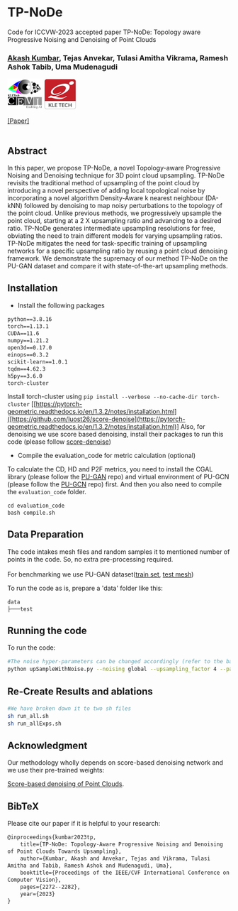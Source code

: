 # TP-NoDe
Code for ICCVW-2023 accepted paper TP-NoDe: Topology aware Progressive Noising and Denoising of Point Clouds

### [Akash Kumbar](https://akash-kumbar.github.io/), Tejas Anvekar, Tulasi Amitha Vikrama, Ramesh Ashok Tabib, Uma Mudenagudi

<div align="left">
<a><img src="./assets/Images/cevi_logo.png"  height="70px" ></a>
<a><img src="./assets/Images/KLE_logo.jpg"  height="70px" ></a>
</div>

[[Paper]](https://openaccess.thecvf.com/content/ICCV2023W/WiCV/papers/Kumbar_TP-NoDe_Topology-Aware_Progressive_Noising_and_Denoising_of_Point_Clouds_Towards_ICCVW_2023_paper.pdf)
<br><br>


<!-- <div align="center"> 

<!-- ![teaser](./assets/Images/Main.png)
We present an overview of the proposed GPr-Net framework, which processes point clouds in a few-shot episodic paradigm using the proposed IGI and Laplace vectors to generate geometric feature sets. These features are then mapped to a higher dimensional permutation invariant feature using the symmetric operation $\mathcal{A}$ and a single Multilayer Perceptron (MLP) $f_{\theta}$. The Prototypical network $f_{\theta}$, utilizes the support and query geometric embeddings $\vec{L}(\Psi(x_s))$ = $\mathcal{S}_e$ and $\vec{L}(\Psi(x_q))$ = $\mathcal{Q}_e$ to predict few-shot labels. To overcome the distribution drift challenge in Prototypical Networks, we employ the Hyperbolic Distance of Euclidean. -->


<!-- </div>
<br> --> 

## Abstract
In this paper, we propose TP-NoDe, a novel Topology-aware Progressive Noising and Denoising technique for 3D point cloud upsampling. TP-NoDe revisits the traditional method of upsampling of the point cloud  by introducing a novel perspective of adding local topological noise by incorporating a novel algorithm Density-Aware k nearest neighbour (DA-kNN) followed by denoising to map noisy perturbations to the topology of the point cloud. Unlike previous methods, we progressively upsample the point cloud, starting at a 2 X upsampling ratio and advancing to a desired ratio. TP-NoDe generates intermediate upsampling resolutions for free, obviating the need to train different models for varying upsampling ratios. TP-NoDe mitigates the need for task-specific training of upsampling networks for a specific upsampling ratio by reusing a point cloud denoising framework. We demonstrate the supremacy of our method TP-NoDe on the PU-GAN dataset and compare it with state-of-the-art upsampling methods.


## Installation

* Install the following packages

```
python==3.8.16
torch==1.13.1
CUDA==11.6
numpy==1.21.2
open3d==0.17.0
einops==0.3.2
scikit-learn==1.0.1
tqdm==4.62.3
h5py==3.6.0
torch-cluster
```
Install torch-cluster using `pip install --verbose --no-cache-dir torch-cluster` [[https://pytorch-geometric.readthedocs.io/en/1.3.2/notes/installation.html]([https://github.com/luost26/score-denoise](https://pytorch-geometric.readthedocs.io/en/1.3.2/notes/installation.html)]
Also, for denoising we use score based denoising, install their packages to run this code (please follow [score-denoise](https://github.com/luost26/score-denoise))
<!-- * Ins -->

* Compile the evaluation_code for metric calculation (optional)

To calculate the CD, HD and P2F metrics, you need to install the CGAL library (please follow the [PU-GAN](https://github.com/liruihui/PU-GAN) repo) and virtual environment of PU-GCN (please follow the [PU-GCN](https://github.com/guochengqian/PU-GCN) repo) first. And then you also need to compile the `evaluation_code` folder.
```
cd evaluation_code
bash compile.sh
```

## Data Preparation
The code intakes mesh files and random samples it to mentioned number of points in the code. So, no extra pre-processing required.  
<br>
For benchmarking we use PU-GAN dataset([train set](https://drive.google.com/open?id=13ZFDffOod_neuF3sOM0YiqNbIJEeSKdZ), [test mesh](https://drive.google.com/open?id=1BNqjidBVWP0_MUdMTeGy1wZiR6fqyGmC)) 

To run the code as is, prepare a 'data' folder like this:


```
data  
├───test
```


## Running the code

To run the code:
```bash
#The noise hyper-parameters can be changed accordingly (refer to the bash scripts)
python upSampleWithNoise.py --noising global --upsampling_factor 4 --patch_size 64 --seed_k 3 --noise_type Laplacian --save_path data/Final/Global/Laplacian/PS64/
```


## Re-Create Results and ablations
```bash
#We have broken down it to two sh files
sh run_all.sh
sh run_allExps.sh
```


## Acknowledgment

Our methodology wholly depends on score-based denoising network and we use their pre-trained weights:

[Score-based denoising of Point Clouds](https://github.com/luost26/score-denoise).



## BibTeX
Please cite our paper if it is helpful to your research:
```
@inproceedings{kumbar2023tp,
    title={TP-NoDe: Topology-Aware Progressive Noising and Denoising of Point Clouds Towards Upsampling},
    author={Kumbar, Akash and Anvekar, Tejas and Vikrama, Tulasi Amitha and Tabib, Ramesh Ashok and Mudenagudi, Uma},
    booktitle={Proceedings of the IEEE/CVF International Conference on Computer Vision},
    pages={2272--2282},
    year={2023}
}
```

